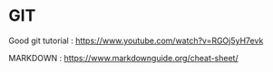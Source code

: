 # GIT
Good git tutorial : https://www.youtube.com/watch?v=RGOj5yH7evk


MARKDOWN : https://www.markdownguide.org/cheat-sheet/